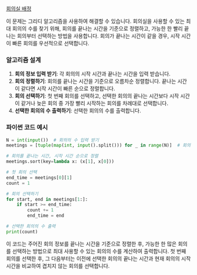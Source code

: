 [회의실 배정](https://www.acmicpc.net/problem/1931)

이 문제는 그리디 알고리즘을 사용하여 해결할 수 있습니다. 회의실을 사용할 수 있는 최대 회의의 수를 찾기 위해, 회의를 끝나는 시간을 기준으로 정렬하고, 가능한 한 빨리 끝나는 회의부터 선택하는 방법을 사용합니다. 회의가 끝나는 시간이 같을 경우, 시작 시간이 빠른 회의를 우선적으로 선택합니다.

### 알고리즘 설계

1. **회의 정보 입력 받기**: 각 회의의 시작 시간과 끝나는 시간을 입력 받습니다.
2. **회의 정렬하기**: 회의를 끝나는 시간을 기준으로 오름차순 정렬합니다. 끝나는 시간이 같다면 시작 시간이 빠른 순으로 정렬합니다.
3. **회의 선택하기**: 첫 번째 회의를 선택하고, 선택한 회의의 끝나는 시간보다 시작 시간이 같거나 늦은 회의 중 가장 빨리 시작하는 회의를 차례대로 선택합니다.
4. **선택한 회의의 수 출력하기**: 선택한 회의의 수를 출력합니다.

### 파이썬 코드 예시

```python
N = int(input())  # 회의의 수 입력 받기
meetings = [tuple(map(int, input().split())) for _ in range(N)]  # 회의 정보 입력 받기

# 회의를 끝나는 시간, 시작 시간 순으로 정렬
meetings.sort(key=lambda x: (x[1], x[0]))

# 첫 회의 선택
end_time = meetings[0][1]
count = 1

# 회의 선택하기
for start, end in meetings[1:]:
    if start >= end_time:
        count += 1
        end_time = end

# 선택한 회의의 수 출력
print(count)
```

이 코드는 주어진 회의 정보를 끝나는 시간을 기준으로 정렬한 후, 가능한 한 많은 회의를 선택하는 방법으로 최대 사용할 수 있는 회의의 수를 계산하여 출력합니다. 첫 번째 회의를 선택한 후, 그 다음부터는 이전에 선택한 회의의 끝나는 시간과 현재 회의의 시작 시간을 비교하여 겹치지 않는 회의를 선택합니다.
